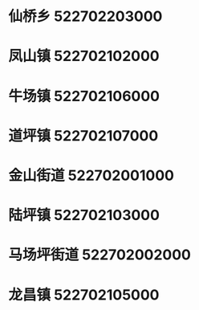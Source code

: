 # 仙桥乡 522702203000
# 凤山镇 522702102000
# 牛场镇 522702106000
# 道坪镇 522702107000
# 金山街道 522702001000
# 陆坪镇 522702103000
# 马场坪街道 522702002000
# 龙昌镇 522702105000
